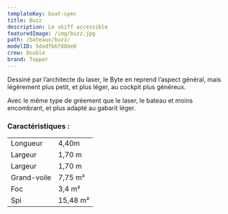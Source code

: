 ```yaml
---
templateKey: boat-spec
title: Buzz
description: Le skiff accessible
featuredImage: /img/buzz.jpg
path: /bateaux/buzz/
modelID: 5dadfb6f884e0
crew: Double
brand: Topper
---
```

Dessiné par l’architecte du laser, le Byte en reprend l’aspect général, mais légèrement plus petit, et plus léger, au cockpit plus généreux.

Avec le même type de gréement que le laser, le bateau et moins encombrant, et plus adapté au gabarit léger.

### Caractéristiques :

|     |     |
| --- | --- |
| Longueur | 4,40m  |
| Largeur | 1,70 m |
| Largeur | 1,70 m |
| Grand-voile | 7,75 m²|
| Foc | 3,4 m² |
| Spi | 15,48 m² |